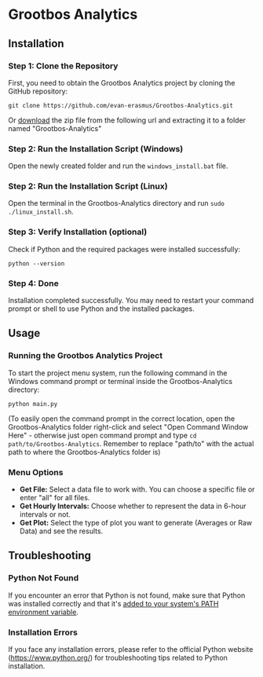Grootbos Analytics
==================

Installation
------------

### Step 1: Clone the Repository

First, you need to obtain the Grootbos Analytics project by cloning the GitHub repository:

    git clone https://github.com/evan-erasmus/Grootbos-Analytics.git

Or [download](https://github.com/evan-erasmus/Grootbos-Analytics) the zip file from the following url and extracting it to a folder named "Grootbos-Analytics"

### Step 2: Run the Installation Script (Windows)

Open the newly created folder and run the `windows_install.bat` file.

### Step 2: Run the Installation Script (Linux)

Open the terminal in the Grootbos-Analytics directory and run `sudo ./linux_install.sh`.

### Step 3: Verify Installation (optional)

Check if Python and the required packages were installed successfully:

    python --version

### Step 4: Done

Installation completed successfully. You may need to restart your command prompt or shell to use Python and the installed packages.

Usage
-----

### Running the Grootbos Analytics Project

To start the project menu system, run the following command in the Windows command prompt or terminal inside the Grootbos-Analytics directory:

    python main.py

(To easily open the command prompt in the correct location, open the Grootbos-Analytics folder right-click and select "Open Command Window Here" - otherwise just open command prompt and type `cd path/to/Grootbos-Analytics`. Remember to replace "path/to" with the actual path to where the Grootbos-Analytics folder is)

### Menu Options

*   **Get File:** Select a data file to work with. You can choose a specific file or enter "all" for all files.
*   **Get Hourly Intervals:** Choose whether to represent the data in 6-hour intervals or not.
*   **Get Plot:** Select the type of plot you want to generate (Averages or Raw Data) and see the results.

Troubleshooting
---------------

### Python Not Found

If you encounter an error that Python is not found, make sure that Python was installed correctly and that it's [added to your system's PATH environment variable](https://youtu.be/lhtK6ftsTBo).

### Installation Errors

If you face any installation errors, please refer to the official Python website (https://www.python.org/) for troubleshooting tips related to Python installation.